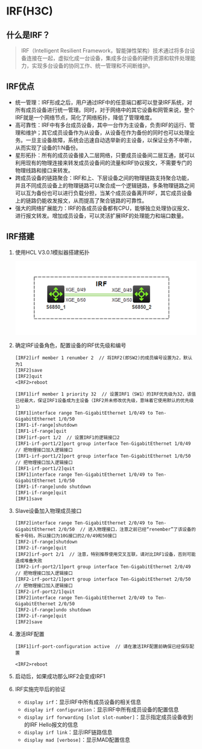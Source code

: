 # IRF(H3C)

## 什么是IRF？

> IRF（Intelligent Resilient Framework，智能弹性架构）技术通过将多台设备连接在一起，虚拟化成一台设备，集成多台设备的硬件资源和软件处理能力，实现多台设备的协同工作、统一管理和不间断维护。

## IRF优点

- 统一管理：IRF形成之后，用户通过IRF中的任意端口都可以登录IRF系统，对所有成员设备进行统一管理。同时，对于网络中的其它设备和网管来说，整个IRF就是一个网络节点，简化了网络拓扑，降低了管理难度。
- 高可靠性：IRF中有多台成员设备，其中一台作为主设备，负责IRF的运行、管理和维护；其它成员设备作为从设备，从设备在作为备份的同时也可以处理业务。一旦主设备故障，系统会迅速自动选举新的主设备，以保证业务不中断，从而实现了设备的1:N备份。
- 星形拓扑：所有的成员设备接入二层网络，只要成员设备间二层互通，就可以利用现有的物理连接来转发成员设备间的流量和IRF协议报文，不需要专门的物理线路和接口来转发。
- 跨成员设备的链路聚合：IRF和上、下层设备之间的物理链路支持聚合功能，并且不同成员设备上的物理链路可以聚合成一个逻辑链路，多条物理链路之间可以互为备份也可以进行负载分担，当某个成员设备离开IRF，其它成员设备上的链路仍能收发报文，从而提高了聚合链路的可靠性。
- 强大的网络扩展能力：IRF的各成员设备都有CPU，能够独立处理协议报文、进行报文转发。增加成员设备，可以灵活扩展IRF的处理能力和端口数量。

## IRF搭建

1. 使用HCL V3.0.1模拟器搭建拓扑

    ![拓扑图](../images/20211127-1.png)

2. 确定IRF设备角色，配置设备的IRF优先级和编号

    ```
    [IRF2]irf member 1 renumber 2  // 将IRF2(即SW2)的成员编号设置为2，默认为1
    [IRF2]save
    [IRF2]quit
    <IRF2>reboot
    ```
    ```
    [IRF1]irf member 1 priority 32  // 设置IRF1（SW1）的IRF优先级为32，该值已经最大，保证IRF1设备成为主设备（IRF2并未修改优先级，意味着它使用默认的优先级1）
    [IRF1]interface range Ten-GigabitEthernet 1/0/49 to Ten-GigabitEthernet 1/0/50
    [IRF1-if-range]shutdown
    [IRF1-if-range]quit
    [IRF]irf-port 1/2  // 设置IRF1的逻辑接口2
    [IRF1-irf-port1/2]port group interface Ten-GigabitEthernet 1/0/49  // 把物理接口加入逻辑接口
    [IRF1-irf-port1/2]port group interface Ten-GigabitEthernet 1/0/50  // 把物理接口加入逻辑接口
    [IRF1-irf-port1/2]quit
    [IRF1]interface range Ten-GigabitEthernet 1/0/49 to Ten-GigabitEthernet 1/0/50
    [IRF1-if-range]undo shutdown
    [IRF1-if-range]quit
    [IRF1]save
    ```

3. Slave设备加入物理成员接口

    ```
    [IRF2]interface range Ten-GigabitEthernet 2/0/49 to Ten-GigabitEthernet 2/0/50  // 进入物理接口，注意之前已经“renember”了该设备的板卡号码，所以接口为10G接口的2/0/49和50接口
    [IRF2-if-range]shutdown
    [IRF2-if-range]quit
    [IRF2]irf-port 2/1  // 注意，特别推荐使用交叉互联，请对比IRF1设备，否则可能造成堆叠失败
    [IRF2-irf-port2/1]port group interface Ten-GigabitEthernet 2/0/49  // 把物理接口加入逻辑接口
    [IRF2-irf-port2/1]port group interface Ten-GigabitEthernet 2/0/50  // 把物理接口加入逻辑接口
    [IRF2-irf-port2/1]quit
    [IRF2]interface range Ten-GigabitEthernet 2/0/49 to Ten-GigabitEthernet 2/0/50
    [IRF2-if-range]undo shutdown
    [IRF2-if-range]quit
    [IRF2]save
    ```

4. 激活IRF配置

    ```
    [IRF1]irf-port-configuration active  // 请在激活IRF配置前确保已经保存配置
    ```
    ```
    <IRF2>reboot
    ```

5. 启动后，如果成功那么IRF2会变成IRF1
6. IRF实施完毕后的验证
    - `display irf`：显示IRF中所有成员设备的相关信息
    - `display irf configuration`：显示IRF中所有成员设备的配置信息
    - `display irf forwarding [slot slot-number]`：显示指定成员设备收到的IRF Hello报文的信息
    - `display irf link`：显示IRF链路信息
    - `display mad [verbose]`：显示MAD配置信息